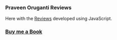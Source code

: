 ### Praveen Oruganti Reviews

Here with the [Reviews](https://praveenorugantitech.github.io/praveenorugantitech-vanilla-js/0_Projects/praveenorugantitech-reviews) developed using JavaScript.

### [Buy me a Book](https://www.buymeacoffee.com/praveenoruganti)

